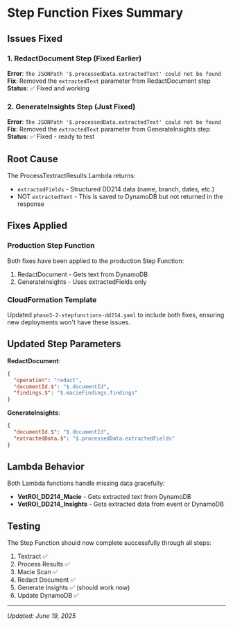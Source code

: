 # Step Function Fixes Summary

## Issues Fixed

### 1. RedactDocument Step (Fixed Earlier)
**Error**: `The JSONPath '$.processedData.extractedText' could not be found`
**Fix**: Removed the `extractedText` parameter from RedactDocument step
**Status**: ✅ Fixed and working

### 2. GenerateInsights Step (Just Fixed)
**Error**: `The JSONPath '$.processedData.extractedText' could not be found`
**Fix**: Removed the `extractedText` parameter from GenerateInsights step
**Status**: ✅ Fixed - ready to test

## Root Cause
The ProcessTextractResults Lambda returns:
- `extractedFields` - Structured DD214 data (name, branch, dates, etc.)
- NOT `extractedText` - This is saved to DynamoDB but not returned in the response

## Fixes Applied

### Production Step Function
Both fixes have been applied to the production Step Function:
1. RedactDocument - Gets text from DynamoDB
2. GenerateInsights - Uses extractedFields only

### CloudFormation Template
Updated `phase3-2-stepfunctions-dd214.yaml` to include both fixes, ensuring new deployments won't have these issues.

## Updated Step Parameters

**RedactDocument**:
```json
{
  "operation": "redact",
  "documentId.$": "$.documentId",
  "findings.$": "$.macieFindings.findings"
}
```

**GenerateInsights**:
```json
{
  "documentId.$": "$.documentId",
  "extractedData.$": "$.processedData.extractedFields"
}
```

## Lambda Behavior
Both Lambda functions handle missing data gracefully:
- **VetROI_DD214_Macie** - Gets extracted text from DynamoDB
- **VetROI_DD214_Insights** - Gets extracted data from event or DynamoDB

## Testing
The Step Function should now complete successfully through all steps:
1. Textract ✅
2. Process Results ✅
3. Macie Scan ✅
4. Redact Document ✅
5. Generate Insights ✅ (should work now)
6. Update DynamoDB ✅

---

*Updated: June 19, 2025*